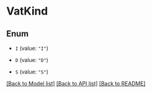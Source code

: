 # VatKind

## Enum


* `I` (value: `"I"`)

* `D` (value: `"D"`)

* `S` (value: `"S"`)


[[Back to Model list]](../README.md#documentation-for-models) [[Back to API list]](../README.md#documentation-for-api-endpoints) [[Back to README]](../README.md)


